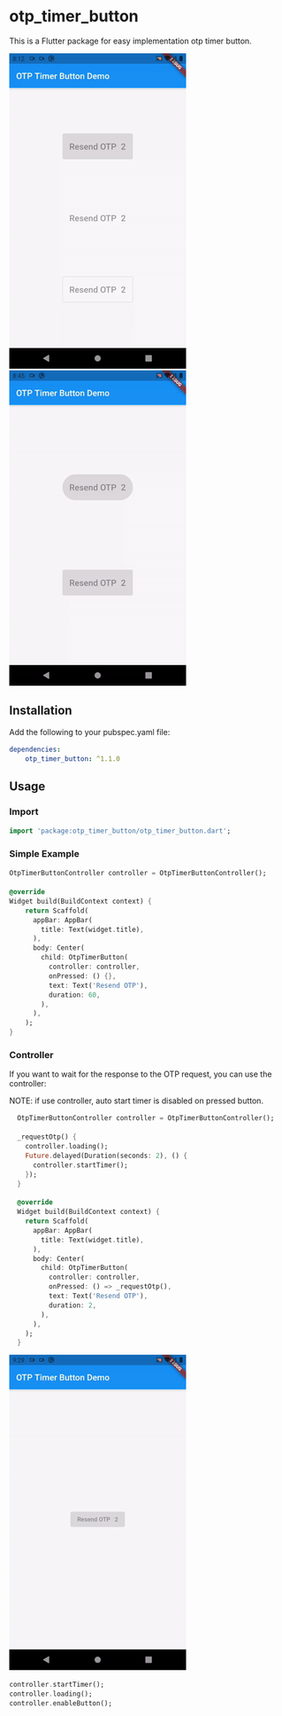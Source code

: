 # otp_timer_button

This is a Flutter package for easy implementation otp timer button.

![](screenshots/otp_timer_button.gif) ![](screenshots/otp_timer_button_with_loading.gif)

## Installation

Add the following to your pubspec.yaml file:

```yaml
dependencies:
    otp_timer_button: ^1.1.0
```

## Usage

### Import

```dart
import 'package:otp_timer_button/otp_timer_button.dart';
```

### Simple Example

```dart
OtpTimerButtonController controller = OtpTimerButtonController();

@override
Widget build(BuildContext context) {
    return Scaffold(
      appBar: AppBar(
        title: Text(widget.title),
      ),
      body: Center(
        child: OtpTimerButton(
          controller: controller,
          onPressed: () {},
          text: Text('Resend OTP'),
          duration: 60,
        ),
      ),
    );
}
```

### Controller

If you want to wait for the response to the OTP request, you can use the controller:

NOTE: if use controller, auto start timer is disabled on pressed button.

```dart
  OtpTimerButtonController controller = OtpTimerButtonController();

  _requestOtp() {
    controller.loading();
    Future.delayed(Duration(seconds: 2), () {
      controller.startTimer();
    });
  }

  @override
  Widget build(BuildContext context) {
    return Scaffold(
      appBar: AppBar(
        title: Text(widget.title),
      ),
      body: Center(
        child: OtpTimerButton(
          controller: controller,
          onPressed: () => _requestOtp(),
          text: Text('Resend OTP'),
          duration: 2,
        ),
      ),
    );
  }
```

![](screenshots/otp_timer_button_wait_for_response.gif)

```dart
controller.startTimer();
controller.loading();
controller.enableButton();
```